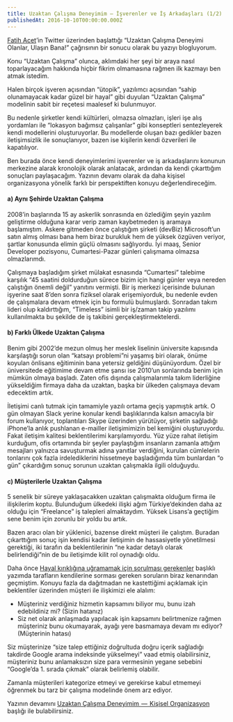 ```yaml
---
title: Uzaktan Çalışma Deneyimim — İşverenler ve İş Arkadaşları (1/2)
publishedAt: 2016-10-10T00:00:00.000Z
---
```


[Fatih Acet](http://fatihacet.com/)’in Twitter üzerinden başlattığı “Uzaktan
Çalışma Deneyimi Olanlar, Ulaşın Bana!” çağrısının bir sonucu olarak bu yazıyı
blogluyorum.

Konu “Uzaktan Çalışma” olunca, aklımdaki her şeyi bir araya nasıl toparlayacağım
hakkında hiçbir fikrim olmamasına rağmen ilk kazmayı ben atmak istedim.

Halen birçok işveren açısından “ütopik”, yazılımcı açısından “sahip olunamayacak
kadar güzel bir hayal” gibi duyulan “Uzaktan Çalışma” modelinin sabit bir
reçetesi maalesef ki bulunmuyor.

Bu nedenle şirketler kendi kültürleri, olmazsa olmazları, işleri işe alış
yordamları ile “lokasyon bağımsız çalışanlar” gibi konseptleri sentezleyerek
kendi modellerini oluşturuyorlar. Bu modellerde oluşan bazı gedikler bazen
iletişimsizlik ile sonuçlanıyor, bazen ise kişilerin kendi özverileri ile
kapatılıyor.

Ben burada önce kendi deneyimlerimi işverenler ve iş arkadaşlarını konunun
merkezine alarak kronolojik olarak anlatacak, ardından da kendi çıkarttığım
sonuçları paylaşacağım. Yazının devamı olarak da daha kişisel organizasyona
yönelik farklı bir perspektiften konuyu değerlendireceğim.

#### a) Aynı Şehirde Uzaktan Çalışma

2008’in başlarında 15 ay askerlik sonrasında en özlediğim şeyin yazılım
geliştirme olduğuna karar verip zaman kaybetmeden iş aramaya başlamıştım. Askere
gitmeden önce çalıştığım şirketi (devBiz) Microsoft’un satın almış olması bana
hem biraz burukluk hem de yüksek özgüven veriyor, şartlar konusunda elimin güçlü
olmasını sağlıyordu. İyi maaş, Senior Developer pozisyonu, Cumartesi-Pazar
günleri çalışmama olmazsa olmazlarımdı.

Çalışmaya başladığım şirket mülakat esnasında “Cumartesi” talebime karşılık “45
saatini doldurduğun sürece bizim için hangi günler veya nereden çalıştığın
önemli değil” yanıtını vermişti. Bir iş merkezi içerisinde bulunan işyerine saat
8’den sonra fiziksel olarak erişemiyorduk, bu nedenle evden de çalışmalara devam
etmek için bu formulü bulmuşlardı. Sonradan takım lideri olup kaldırttığım,
“Timeless” isimli bir iş/zaman takip yazılımı kullanılmakta bu şekilde de iş
takibini gerçekleştirmektelerdi.

#### b) Farklı Ülkede Uzaktan Çalışma

Benim gibi 2002’de mezun olmuş her meslek liselinin üniversite kapısında
karşılaştığı sorun olan “katsayı problemi”ni yaşamış biri olarak, önüme koyulan
önlisans eğitiminin bana yetersiz geldiğini düşünüyordum. Özel bir üniversitede
eğitimime devam etme şansı ise 2010’un sonlarında benim için mümkün olmaya
başladı. Zaten ofis dışında çalışmalarımla takım liderliğine yükseldiğim firmaya
daha da uzaktan, başka bir ülkeden çalışmaya devam edecektim artık.

İletişimi canlı tutmak için tamamiyle yazılı ortama geçiş yapmıştık artık. O gün
olmayan Slack yerine konular kendi başlıklarında kalsın amacıyla bir forum
kullanıyor, toplantıları Skype üzerinden yürütüyor, şirketin sağladığı iPhone’la
anlık pushlanan e-mailler iletişimimizin bel kemiğini oluşturuyordu. Fakat
iletişim kalitesi beklentilerimi karşılamıyordu. Yüz yüze rahat iletişim
kurduğum, ofis ortamında bir şeyler paylaştığım insanların zamanla attığım
mesajları yalnızca savuşturmak adına yanıtlar verdiğini, kurulan cümlelerin
tonlarını çok fazla irdelediklerini hissetmeye başladığımda tüm bunlardan “o
gün” çıkardığım sonuç sorunun uzaktan çalışmakla ilgili olduğuydu.

#### c) Müşterilerle Uzaktan Çalışma

5 senelik bir süreye yaklaşacakken uzaktan çalışmakta olduğum firma ile
ilişkilerim koptu. Bulunduğum ülkedeki ilişki ağım Türkiye’dekinden daha az
olduğu için “Freelance” iş talepleri almaktaydım. Yüksek Lisans’a geçtiğim sene
benim için zorunlu bir yoldu bu artık.

Bazen aracı olan bir yüklenici, bazense direkt müşteri ile çalıştım. Buradan
çıkarttığım sonuç işin kendisi kadar iletişimin de hassasiyetle yönetilmesi
gerektiği, iki tarafın da beklentilerinin “ne kadar detaylı olarak
belirlendiği”nin de bu iletişimde kilit rol oynadığı oldu.

Daha önce
[Hayal kırıklığına uğramamak için sorulması gerekenler](./20160221-hayal-kirikligina-ugramamak-icin-sorgulanmasi-gerekenler)
başlıklı yazımda tarafların kendilerine sorması gereken soruların biraz
kenarından geçmiştim. Konuyu fazla da dağıtmadan ne kastettiğimi açıklamak için
beklentiler üzerinden müşteri ile ilişkimizi ele alalım:

- Müşteriniz verdiğiniz hizmetin kapsamını biliyor mu, bunu izah edebildiniz mi?
  (Sizin hatanız)
- Siz net olarak anlaşmada yapılacak işin kapsamını belirtmenize rağmen
  müşteriniz bunu okumayarak, ayağı yere basmamaya devam mı ediyor? (Müşterinin
  hatası)

Siz müşterinize “size talep ettiğiniz doğrultuda doğru içerik sağladığı takdirde
Google arama indeksinde yükselmeyi” vaad etmiş olabilirsiniz, müşteriniz bunu
anlamaksızın size para vermesinin yegane sebebini “Google’da 1. sırada çıkmak”
olarak belirlemiş olabilir.

Zamanla müşterileri kategorize etmeyi ve gerekirse kabul etmemeyi öğrenmek bu
tarz bir çalışma modelinde önem arz ediyor.

Yazının devamını
[Uzaktan Çalışma Deneyimim  —  Kişisel Organizasyon](./20161012-uzaktan-calisma-02)
başlığı ile bulabilirsiniz.
